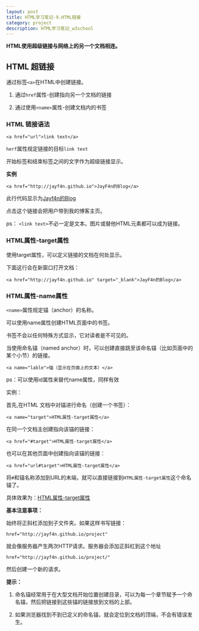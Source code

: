 ```yaml
---
layout: post
title: HTML学习笔记-9.HTML链接
category: project
description: HTML学习笔记_w3school
---
```


**HTML使用超级链接与网络上的另一个文档相连。**

## HTML 超链接

通过标签`<a>`在HTML中创建链接。

1. 通过`href`属性-创建指向另一个文档的链接

2. 通过使用`<name>`属性-创建文档内的书签

### HTML 链接语法

    <a href="url">link text</a>

`herf`属性规定链接的目标`link text`

开始标签和结束标签之间的文字作为超级链接显示。

**实例**

    <a href="http://jayf4n.github.io">JayF4n的Blog</a>

此行代码显示为[Jayf4n的Blog](http://jayf4n.github.io)

点击这个链接会把用户带到我的博客主页。

ps： `<link text>`不必一定是文本。图片或替他HTML元素都可以成为链接。

<h3>
<a name="target">
 HTML属性-target属性
</a>
</h3>

使用target属性，可以定义链接的文档在何处显示。

下面这行会在新窗口打开文档：

    <a href="http://jayf4n.github.io" target="_blank">JayF4n的Blog</a>

### HTML属性-name属性

`<name>`属性规定锚（anchor）的名称。

可以使用name属性创建HTML页面中的书签。

书签不会以任何特殊方式显示，它对读者是不可见的。

当使用命名锚（named anchor）时，可以创建直接跳至该命名锚（比如页面中的某个小节）的链接。

    <a name="lable">锚（显示在页面上的文本）</a>

ps：可以使用id属性来替代name属性，同样有效

实例：

首先,在HTML 文档中对锚进行命名（创建一个书签）：

    <a name="target">HTML属性-target属性</a>

在同一个文档主创建指向该锚的链接：

    <a href="#target">HTML属性-target属性</a>

也可以在其他页面中创建指向该锚的链接：

    <a href="url#target">HTML属性-target属性</a>

将`#`和锚名称添加到URL的末端，就可以直接链接到`HTML属性-target属性`这个命名锚了。


具体效果为：<a href="target">HTML属性-target属性</a>


**基本注意事项：**

始终将正斜杠添加到子文件夹。如果这样书写链接：

    href="http://jayf4n.github.io/project"

就会像服务器产生两次HTTP请求。服务器会添加正斜杠到这个地址

    href="http://jayf4n.github.io/project/"

然后创建一个新的请求。

**提示：**

1. 命名锚经常用于在大型文档开始位置创建目录，可以为每一个章节赋予一个命名锚，然后把链接到这些锚的链接放到文档的上部。

2. 如果浏览器找到不到已定义的命名锚，就会定位到文档的顶端，不会有错误发生。
